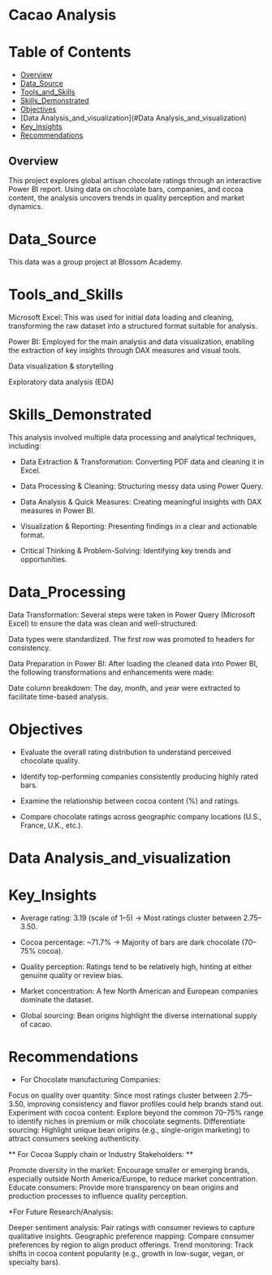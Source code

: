 # Cacao Analysis

# Table of Contents

- [Overview](#Overview)
- [Data_Source](#Data_Source)
- [Tools_and_Skills](#Tools_and_Skills)
- [Skills_Demonstrated](#Skills_Demonstrated)
- [Objectives](#Objectives)
- [Data Analysis_and_visualization](#Data Analysis_and_visualization)
- [Key_Insights](#Key_Insights)
- [Recommendations](#Recommendations)

## Overview

This project explores global artisan chocolate ratings through an interactive Power BI report. Using data on chocolate bars, companies, and cocoa content, the analysis uncovers trends in quality perception and market dynamics.

# Data_Source
This data was a group project at Blossom Academy.

# Tools_and_Skills
Microsoft Excel: This was used for initial data loading and cleaning, transforming the raw dataset into a structured format suitable for analysis. 

Power BI: Employed for the main analysis and data visualization, enabling the extraction of key insights through DAX measures and visual tools.

Data visualization & storytelling

Exploratory data analysis (EDA)


# Skills_Demonstrated
This analysis involved multiple data processing and analytical techniques, including:

* Data Extraction & Transformation: Converting PDF data and cleaning it in Excel.

* Data Processing & Cleaning: Structuring messy data using Power Query.

* Data Analysis & Quick Measures: Creating meaningful insights with DAX measures in Power BI.

* Visualization & Reporting: Presenting findings in a clear and actionable format.

* Critical Thinking & Problem-Solving: Identifying key trends and opportunities.

# Data_Processing
Data Transformation:
Several steps were taken in Power Query (Microsoft Excel) to ensure the data was clean and well-structured:

Data types were standardized.
The first row was promoted to headers for consistency.

Data Preparation in Power BI:
After loading the cleaned data into Power BI, the following transformations and enhancements were made:

Date column breakdown: The day, month, and year were extracted to facilitate time-based analysis.







# Objectives

* Evaluate the overall rating distribution to understand perceived chocolate quality.

* Identify top-performing companies consistently producing highly rated bars.

* Examine the relationship between cocoa content (%) and ratings.

* Compare chocolate ratings across geographic company locations (U.S., France, U.K., etc.).





# Data Analysis_and_visualization


# Key_Insights

* Average rating: 3.19 (scale of 1–5) → Most ratings cluster between 2.75–3.50.

* Cocoa percentage: ~71.7% → Majority of bars are dark chocolate (70–75% cocoa).

* Quality perception: Ratings tend to be relatively high, hinting at either genuine quality or review bias.

* Market concentration: A few North American and European companies dominate the dataset.

* Global sourcing: Bean origins highlight the diverse international supply of cacao.

# Recommendations

* For Chocolate manufacturing Companies:

Focus on quality over quantity: Since most ratings cluster between 2.75–3.50, improving consistency and flavor profiles could help brands stand out.
Experiment with cocoa content: Explore beyond the common 70–75% range to identify niches in premium or milk chocolate segments.
Differentiate sourcing: Highlight unique bean origins (e.g., single-origin marketing) to attract consumers seeking authenticity.

** For Cocoa Supply chain or Industry Stakeholders: **

Promote diversity in the market: Encourage smaller or emerging brands, especially outside North America/Europe, to reduce market concentration.
Educate consumers: Provide more transparency on bean origins and production processes to influence quality perception.

*For Future Research/Analysis:

Deeper sentiment analysis: Pair ratings with consumer reviews to capture qualitative insights.
Geographic preference mapping: Compare consumer preferences by region to align product offerings.
Trend monitoring: Track shifts in cocoa content popularity (e.g., growth in low-sugar, vegan, or specialty bars).



